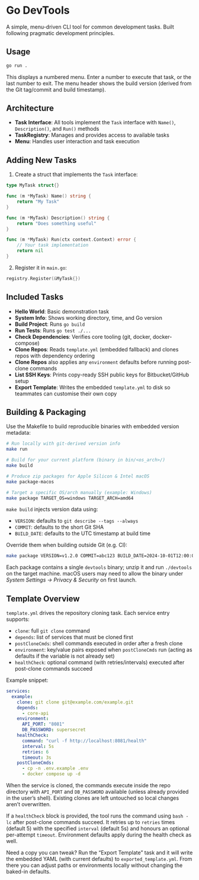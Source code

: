 # Go DevTools

A simple, menu-driven CLI tool for common development tasks. Built following pragmatic development principles.

## Usage

```bash
go run .
```

This displays a numbered menu. Enter a number to execute that task, or the last number to exit. The menu header shows the build version (derived from the Git tag/commit and build timestamp).

## Architecture

- **Task Interface**: All tools implement the `Task` interface with `Name()`, `Description()`, and `Run()` methods
- **TaskRegistry**: Manages and provides access to available tasks
- **Menu**: Handles user interaction and task execution

## Adding New Tasks

1. Create a struct that implements the `Task` interface:

```go
type MyTask struct{}

func (m *MyTask) Name() string {
    return "My Task"
}

func (m *MyTask) Description() string {
    return "Does something useful"
}

func (m *MyTask) Run(ctx context.Context) error {
    // Your task implementation
    return nil
}
```

2. Register it in `main.go`:

```go
registry.Register(&MyTask{})
```

## Included Tasks

- **Hello World**: Basic demonstration task
- **System Info**: Shows working directory, time, and Go version
- **Build Project**: Runs `go build`
- **Run Tests**: Runs `go test ./...`
- **Check Dependencies**: Verifies core tooling (git, docker, docker-compose)
- **Clone Repos**: Reads `template.yml` (embedded fallback) and clones repos with dependency ordering
- **Clone Repos** also applies any `environment` defaults before running post-clone commands
- **List SSH Keys**: Prints copy-ready SSH public keys for Bitbucket/GitHub setup
- **Export Template**: Writes the embedded `template.yml` to disk so teammates can customise their own copy

## Building & Packaging

Use the Makefile to build reproducible binaries with embedded version metadata:

```bash
# Run locally with git-derived version info
make run

# Build for your current platform (binary in bin/<os_arch>/)
make build

# Produce zip packages for Apple Silicon & Intel macOS
make package-macos

# Target a specific OS/arch manually (example: Windows)
make package TARGET_OS=windows TARGET_ARCH=amd64
```

`make build` injects version data using:

- `VERSION`: defaults to `git describe --tags --always`
- `COMMIT`: defaults to the short Git SHA
- `BUILD_DATE`: defaults to the UTC timestamp at build time

Override them when building outside Git (e.g. CI):

```bash
make package VERSION=v1.2.0 COMMIT=abc123 BUILD_DATE=2024-10-01T12:00:00Z
```

Each package contains a single `devtools` binary; unzip it and run `./devtools` on the target machine. macOS users may need to allow the binary under *System Settings → Privacy & Security* on first launch.

## Template Overview

`template.yml` drives the repository cloning task. Each service entry supports:

- `clone`: full `git clone` command
- `depends`: list of services that must be cloned first
- `postCloneCmds`: shell commands executed in order after a fresh clone
- `environment`: key/value pairs exposed when `postCloneCmds` run (acting as defaults if the variable is not already set)
- `healthCheck`: optional command (with retries/intervals) executed after post-clone commands succeed

Example snippet:

```yaml
services:
  example:
    clone: git clone git@example.com/example.git
    depends:
      - core-api
    environment:
      API_PORT: "8081"
      DB_PASSWORD: supersecret
    healthCheck:
      command: "curl -f http://localhost:8081/health"
      interval: 5s
      retries: 6
      timeout: 3s
    postCloneCmds:
      - cp -n .env.example .env
      - docker compose up -d
```

When the service is cloned, the commands execute inside the repo directory with `API_PORT` and `DB_PASSWORD` available (unless already provided in the user’s shell). Existing clones are left untouched so local changes aren’t overwritten.

If a `healthCheck` block is provided, the tool runs the command using `bash -lc` after post-clone commands succeed. It retries up to `retries` times (default 5) with the specified `interval` (default 5s) and honours an optional per-attempt `timeout`. Environment defaults apply during the health check as well.

Need a copy you can tweak? Run the “Export Template” task and it will write the embedded YAML (with current defaults) to `exported_template.yml`. From there you can adjust paths or environments locally without changing the baked-in defaults.

